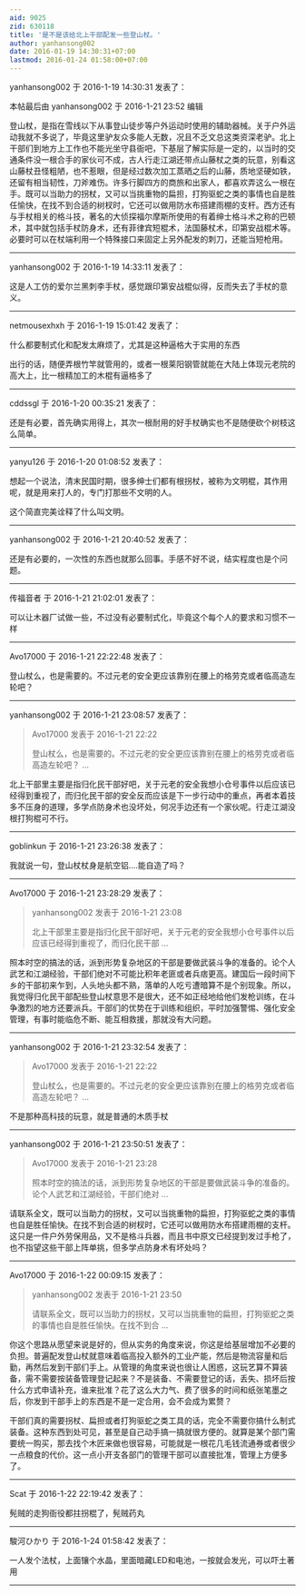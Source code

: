 ```yaml
---
aid: 9025
zid: 630118
title: '是不是该给北上干部配发一些登山杖。'
author: yanhansong002
date: 2016-01-19 14:30:31+07:00
lastmod: 2016-01-24 01:58:00+07:00
---
```


yanhansong002 于 2016-1-19 14:30:31 发表了：

本帖最后由 yanhansong002 于 2016-1-21 23:52 编辑 

登山杖，是指在雪线以下从事登山徒步等户外运动时使用的辅助器械。关于户外运动我就不多说了，毕竟这里驴友众多能人无数，况且不乏文总这类资深老驴。北上干部们到地方上工作也不能光坐守县衙吧，下基层了解实际是一定的，以当时的交通条件没一根合手的家伙可不成，古人行走江湖还带点山藤杖之类的玩意，别看这山藤杖丑怪粗陋，也不惹眼，但是经过数次加工蒸晒之后的山藤，质地坚硬如铁，还留有相当韧性，刀斧难伤。许多行脚四方的商旅和出家人，都喜欢弄这么一根在手。既可以当助力的拐杖，又可以当挑重物的扁担，打狗驱蛇之类的事情也自是胜任愉快，在找不到合适的树杈时，它还可以做用防水布搭建雨棚的支杆。西方还有与手杖相关的格斗技，著名的大侦探福尔摩斯所使用的有着绅士格斗术之称的巴顿术，其中就包括手杖防身术，还有菲律宾短棍术，法国藤杖术，印第安战棍术等。必要时可以在杖端利用一个特殊接口来固定上另外配发的刺刀，还能当短枪用。

---------

yanhansong002 于 2016-1-19 14:33:11 发表了：

这是人工仿的爱尔兰黑刺李手杖，感觉跟印第安战棍似得，反而失去了手杖的意义。

---------

netmousexhxh 于 2016-1-19 15:01:42 发表了：

什么都要制式化和配发太麻烦了，尤其是这种逼格大于实用的东西

出行的话，随便弄根竹竿就管用的，或者一根莱阳钢管就能在大陆上体现元老院的高大上，比一根精加工的木棍有逼格多了

---------

cddssgl 于 2016-1-20 00:35:21 发表了：

还是有必要，首先确实用得上，其次一根耐用的好手杖确实也不是随便砍个树枝这么简单。

---------

yanyu126 于 2016-1-20 01:08:52 发表了：

想起一个说法，清末民国时期，很多绅士们都有根拐杖，被称为文明棍，其作用呢，就是用来打人的，专门打那些不文明的人。

这个简直完美诠释了什么叫文明。

---------

yanhansong002 于 2016-1-21 20:40:52 发表了：

还是有必要的，一次性的东西也就那么回事。手感不好不说，结实程度也是个问题。

---------

传福音者 于 2016-1-21 21:02:01 发表了：

可以让木器厂试做一些，不过没有必要制式化，毕竟这个每个人的要求和习惯不一样

---------

Avo17000 于 2016-1-21 22:22:48 发表了：

登山杖么，也是需要的。不过元老的安全更应该靠别在腰上的格劳克或者临高造左轮吧？

---------

yanhansong002 于 2016-1-21 23:08:57 发表了：

> Avo17000 发表于 2016-1-21 22:22
> 
> 登山杖么，也是需要的。不过元老的安全更应该靠别在腰上的格劳克或者临高造左轮吧？ ...



北上干部里主要是指归化民干部好吧，关于元老的安全我想小仓号事件以后应该已经得到重视了，而归化民干部的安全反而应该是下一步行动中的重点，再者本着技多不压身的道理，多学点防身术也没坏处，何况手边还有一个家伙呢。行走江湖没根打狗棍可不行。

---------

goblinkun 于 2016-1-21 23:26:38 发表了：

我就说一句，登山杖杖身是航空铝....能自造了吗？

---------

Avo17000 于 2016-1-21 23:28:29 发表了：

> yanhansong002 发表于 2016-1-21 23:08
> 
> 北上干部里主要是指归化民干部好吧，关于元老的安全我想小仓号事件以后应该已经得到重视了，而归化民干部 ...



照本时空的搞法的话，派到形势复杂地区的干部是要做武装斗争的准备的。论个人武艺和江湖经验，干部们绝对不可能比积年老匪或者兵痞更高。建国后一段时间下乡的干部初来乍到，人头地头都不熟，落单的人吃亏遭暗算不是个别现象。所以，我觉得归化民干部配些登山杖意思不是很大，还不如正经地给他们发枪训练，在斗争激烈的地方还要派兵。干部们的优势在于训练和组织，平时加强警惕、强化安全管理，有事时能临危不断、能互相救援，那就没有大问题。

---------

yanhansong002 于 2016-1-21 23:32:54 发表了：

> Avo17000 发表于 2016-1-21 22:22
> 
> 登山杖么，也是需要的。不过元老的安全更应该靠别在腰上的格劳克或者临高造左轮吧？ ...



不是那种高科技的玩意，就是普通的木质手杖

---------

yanhansong002 于 2016-1-21 23:50:51 发表了：

> Avo17000 发表于 2016-1-21 23:28
> 
> 照本时空的搞法的话，派到形势复杂地区的干部是要做武装斗争的准备的。论个人武艺和江湖经验，干部们绝对 ...



请联系全文，既可以当助力的拐杖，又可以当挑重物的扁担，打狗驱蛇之类的事情也自是胜任愉快。在找不到合适的树杈时，它还可以做用防水布搭建雨棚的支杆。这只是一件户外劳保用品，又不是格斗兵器，而且书中原文已经提到发过手枪了，也不指望这些干部上阵单挑，但多学点防身术有坏处吗？

---------

Avo17000 于 2016-1-22 00:09:15 发表了：

> yanhansong002 发表于 2016-1-21 23:50
> 
> 请联系全文，既可以当助力的拐杖，又可以当挑重物的扁担，打狗驱蛇之类的事情也自是胜任愉快。在找不到合 ...



你这个思路从愿望来说是好的，但从实务的角度来说，你这是给基层增加不必要的负担。普遍配发登山杖就意味着临高投入额外的工业产能，然后是物流容量和后勤，再然后发到干部们手上。从管理的角度来说也很让人困惑，这玩艺算不算装备，需不需要按装备管理登记起来？不是装备、不需要登记的话，丢失、损坏后按什么方式申请补充，谁来批准？花了这么大力气、费了很多的时间和纸张笔墨之后，你发到干部手上的东西是不是一定合用，会不会成为累赘？

干部们真的需要拐杖、扁担或者打狗驱蛇之类工具的话，完全不需要你搞什么制式装备。这种东西到处可见，甚至是自己动手搞一搞就很方便的。就算是某个部门需要统一购买，那去找个木匠来做也很容易，可能就是一根花几毛钱流通券或者很少一点粮食的代价。这一点小开支各部门的管理干部可以直接批准，管理上方便多了。

---------

Scat 于 2016-1-22 22:19:42 发表了：

髡贼的走狗衙役都拄拐棍了，髡贼药丸

---------

駿河ひかり 于 2016-1-24 01:58:42 发表了：

一人发个法杖，上面镶个水晶，里面暗藏LED和电池，一按就会发光，可以吓土著用

---------

